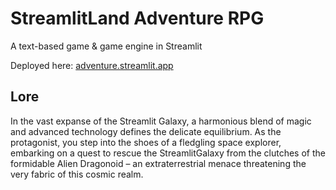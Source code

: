 # StreamlitLand Adventure RPG 

A text-based game & game engine in Streamlit

Deployed here: [adventure.streamlit.app](https://cosmic-adventure.streamlit.app/)

## Lore

In the vast expanse of the Streamlit Galaxy, a harmonious blend of magic and advanced technology defines the delicate equilibrium. As the protagonist, you step into the shoes of a fledgling space explorer, embarking on a quest to rescue the StreamlitGalaxy from the clutches of the formidable Alien Dragonoid – an extraterrestrial menace threatening the very fabric of this cosmic realm.

